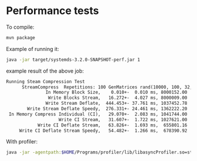 <!--
{% comment %}
Licensed to the Apache Software Foundation (ASF) under one or more
contributor license agreements.  See the NOTICE file distributed with
this work for additional information regarding copyright ownership.
The ASF licenses this file to you under the Apache License, Version 2.0
(the "License"); you may not use this file except in compliance with
the License.  You may obtain a copy of the License at

http://www.apache.org/licenses/LICENSE-2.0

Unless required by applicable law or agreed to in writing, software
distributed under the License is distributed on an "AS IS" BASIS,
WITHOUT WARRANTIES OR CONDITIONS OF ANY KIND, either express or implied.
See the License for the specific language governing permissions and
limitations under the License.
{% end comment %}
-->

# Performance tests

To compile:

```bash
mvn package
```

Example of running it:

```bash
java -jar target/systemds-3.2.0-SNAPSHOT-perf.jar 1
```

example result of the above job:

```txt
Running Steam Compression Test
      StreamCompress  Repetitions: 100 GenMatrices rand(10000, 100, 32, 1.0) Seed: 42
               In Memory Block Size,    0.010+-  0.010 ms, 8000152.00
                Write Blocks Stream,   16.272+-  4.027 ms, 8000009.00
               Write Stream Deflate,  444.453+- 37.761 ms, 1037452.78
        Write Stream Deflate Speedy,  276.331+- 24.461 ms, 1362222.20
 In Memory Compress Individual (CI),   29.070+-  2.083 ms, 1041744.00
                    Write CI Stream,   31.607+-  1.722 ms, 1027621.00
            Write CI Deflate Stream,   63.826+-  1.693 ms,  655801.16
     Write CI Deflate Stream Speedy,   54.482+-  1.266 ms,  678390.92
```

With profiler:

```bash
java -jar -agentpath:$HOME/Programs/profiler/lib/libasyncProfiler.so=start,event=cpu,file=temp/log.html target/systemds-3.2.0-SNAPSHOT-perf.jar 12 10000 100 4 1.0 16 1000 -1
```
